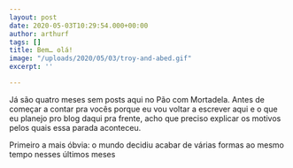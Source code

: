 ```yaml
---
layout: post
date: 2020-05-03T10:29:54.000+00:00
author: arthurf
tags: []
title: Bem… olá!
image: "/uploads/2020/05/03/troy-and-abed.gif"
excerpt: ''

---
```

Já são quatro meses sem posts aqui no Pão com Mortadela. Antes de começar a contar pra vocês porque eu vou voltar a escrever aqui e o que eu planejo pro blog daqui pra frente, acho que preciso explicar os motivos pelos quais essa parada aconteceu.

Primeiro a mais óbvia: o mundo decidiu acabar de várias formas ao mesmo tempo nesses últimos meses